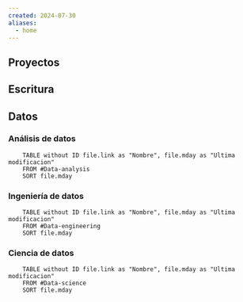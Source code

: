 ```yaml
---
created: 2024-07-30
aliases:
  - home
---
```


## Proyectos
## Escritura

## Datos
### Análisis de datos
```dataview
	TABLE without ID file.link as "Nombre", file.mday as "Ultima modificacion"
	FROM #Data-analysis  
	SORT file.mday
```

### Ingeniería de datos
```dataview
	TABLE without ID file.link as "Nombre", file.mday as "Ultima modificacion"
	FROM #Data-engineering 
	SORT file.mday
```


### Ciencia de datos
```dataview
	TABLE without ID file.link as "Nombre", file.mday as "Ultima modificacion"
	FROM #Data-science 
	SORT file.mday

```


